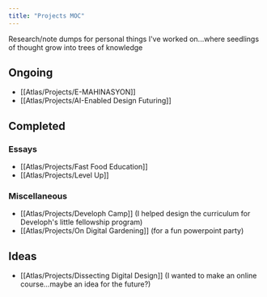 ```yaml
---
title: "Projects MOC"
---
```

Research/note dumps for personal things I've worked on...where seedlings of thought grow into trees of knowledge

## Ongoing
- [[Atlas/Projects/E-MAHINASYON]]
- [[Atlas/Projects/AI-Enabled Design Futuring]]

## Completed
### Essays
- [[Atlas/Projects/Fast Food Education]] 
- [[Atlas/Projects/Level Up]]
### Miscellaneous
- [[Atlas/Projects/Developh Camp]] (I helped design the curriculum for Developh's little fellowship program)
- [[Atlas/Projects/On Digital Gardening]] (for a fun powerpoint party)

## Ideas
- [[Atlas/Projects/Dissecting Digital Design]] (I wanted to make an online course...maybe an idea for the future?)